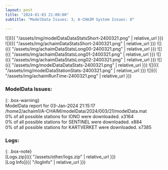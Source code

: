 ```yaml
---
layout: post
title: "2024-01-03 21:00:00"
subtitle: "ModelData Issues: 3; A-CHAIM System Issues: 0"

---
```


![]({{ "/assets/img/modelDataDataStatsShort-2400321.png" | relative_url }})
![]({{ "/assets/img/achaimDataStatsShort-2400321.png" | relative_url }})
![]({{ "/assets/img/achaimDataStatsLong00-2400321.png" | relative_url }})
![]({{ "/assets/img/achaimDataStatsLong01-2400321.png" | relative_url }})
![]({{ "/assets/img/achaimDataStatsLong02-2400321.png" | relative_url }})
![]({{ "/assets/img/modelDataDataStats-2400321.png" | relative_url }})
![]({{ "/assets/img/modelDataStationStats-2400321.png" | relative_url }})
![]({{ "/assets/img/achaimRunTime-2400321.png" | relative_url }})


### ModelData Issues:  
  
{: .box-warning}  
 ModelData report for 03-Jan-2024 21:15:17   
 /home2/achaim1/A-CHAIM/modelData/2024/003/21/modelData.mat   
 0% of all possible stations for IONO were downloaded. x3164   
 0% of all possible stations for SENTINEL were downloaded. x884   
 0% of all possible stations for KARTVERKET were downloaded. x7385   
  


### Logs:  
  
{: .box-note}  
[Logs.zip]({{ "/assets/other/logs.zip" | relative_url }})  
[Log Info]({{ "/logInfo" | relative_url }})  
